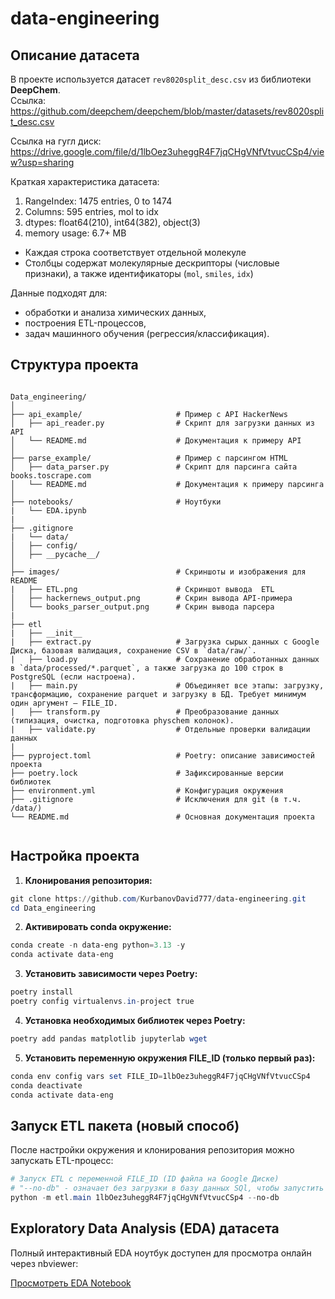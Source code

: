 # data-engineering

## Описание датасета
В проекте используется датасет `rev8020split_desc.csv` из библиотеки **DeepChem**.  
Ссылка: https://github.com/deepchem/deepchem/blob/master/datasets/rev8020split_desc.csv 

Ссылка на гугл диск: https://drive.google.com/file/d/1lbOez3uheggR4F7jqCHgVNfVtvucCSp4/view?usp=sharing

Краткая характеристика датасета:
1) RangeIndex: 1475 entries, 0 to 1474
2) Columns: 595 entries, mol to idx
3) dtypes: float64(210), int64(382), object(3)
4) memory usage: 6.7+ MB

- Каждая строка соответствует отдельной молекуле  
- Столбцы содержат молекулярные дескрипторы (числовые признаки), а также идентификаторы (`mol`, `smiles`, `idx`)  
 
Данные подходят для:
- обработки и анализа химических данных,  
- построения ETL-процессов,  
- задач машинного обучения (регрессия/классификация).  

## Структура проекта
```

Data_engineering/
│
├── api_example/                     # Пример с API HackerNews
│   ├── api_reader.py                # Скрипт для загрузки данных из API
│   └── README.md                    # Документация к примеру API
│
├── parse_example/                   # Пример с парсингом HTML
│   ├── data_parser.py               # Скрипт для парсинга сайта books.toscrape.com
│   └── README.md                    # Документация к примеру парсинга
│
├── notebooks/                       # Ноутбуки
|   └── EDA.ipynb
|
├── .gitignore
|   └── data/ 
│   ├── config/          
│   ├── __pycache__/
│
├── images/                          # Скриншоты и изображения для README
|   ├── ETL.png                      # Скриншот вывода  ETL        
│   ├── hackernews_output.png        # Скрин вывода API-примера
│   └── books_parser_output.png      # Скрин вывода парсера
|
├── etl                             
|   ├── __init__
|   ├── extract.py                   # Загрузка сырых данных с Google Диска, базовая валидация, сохранение CSV в `data/raw/`.
|   ├── load.py                      # Сохранение обработанных данных в `data/processed/*.parquet`, а также загрузка до 100 строк в PostgreSQL (если настроена).
|   ├── main.py                      # Объединяет все этапы: загрузку, трансформацию, сохранение parquet и загрузку в БД. Требует минимум один аргумент — FILE_ID.
|   ├── transform.py                 # Преобразование данных (типизация, очистка, подготовка physchem колонок). 
|   ├── validate.py                  # Отдельные проверки валидации данных                 
|
├── pyproject.toml                   # Poetry: описание зависимостей проекта
├── poetry.lock                      # Зафиксированные версии библиотек
├── environment.yml                  # Конфигурация окружения 
├── .gitignore                       # Исключения для git (в т.ч. /data/)
└── README.md                        # Основная документация проекта


```

## Настройка проекта

1. **Клонирования репозитория:**
```powershell
git clone https://github.com/KurbanovDavid777/data-engineering.git
cd Data_engineering
```

2. **Активировать conda окружение:**
```powershell
conda create -n data-eng python=3.13 -y
conda activate data-eng
```

3. **Установить зависимости через Poetry:**
```powershell 
poetry install
poetry config virtualenvs.in-project true
```

4. **Установка необходимых библиотек через Poetry:**
```powershell 
poetry add pandas matplotlib jupyterlab wget
```

5. **Установить переменную окружения FILE_ID (только первый раз):**
```powershell 
conda env config vars set FILE_ID=1lbOez3uheggR4F7jqCHgVNfVtvucCSp4
conda deactivate
conda activate data-eng
```

## Запуск ETL пакета (новый способ)

После настройки окружения и клонирования репозитория можно запускать ETL-процесс:

```powershell
# Запуск ETL с переменной FILE_ID (ID файла на Google Диске)
# "--no-db" - означает без загрузки в базу данных SQl, чтобы запустить с выгрузкой в бд, нужно убрать "--no-db" из кода
python -m etl.main 1lbOez3uheggR4F7jqCHgVNfVtvucCSp4 --no-db
```

## Exploratory Data Analysis (EDA) датасета 

Полный интерактивный EDA ноутбук доступен для просмотра онлайн через nbviewer:

[Просмотреть EDA Notebook](https://nbviewer.org/github/KurbanovDavid777/data-engineering/blob/main/notebooks/EDA.ipynb)
